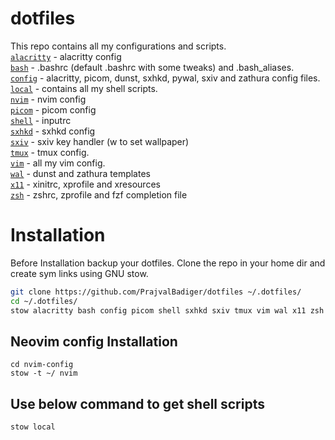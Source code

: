 # dotfiles

This repo contains all my configurations and scripts. <br>
[`alacritty`](/alacritty) - alacritty config <br>
[`bash`](/bash) - .bashrc (default .bashrc with some tweaks) and .bash_aliases. <br>
[`config`](/config) - alacritty, picom, dunst, sxhkd, pywal, sxiv and zathura config files. <br>
[`local`](/local) - contains all my shell scripts. <br>
[`nvim`](/nvim-config) - nvim config <br>
[`picom`](/picom) - picom config <br>
[`shell`](/shell) - inputrc <br>
[`sxhkd`](/sxhkd) - sxhkd config <br>
[`sxiv`](/sxiv) - sxiv key handler (w to set wallpaper) <br>
[`tmux`](/tmux) - tmux config. <br>
[`vim`](/vim) - all my vim config. <br>
[`wal`](/wal) - dunst and zathura templates <br>
[`x11`](/x11) - xinitrc, xprofile and xresources <br>
[`zsh`](/zsh) - zshrc, zprofile and fzf completion file <br>

# Installation

Before Installation backup your dotfiles. Clone the repo in your home dir and create sym links using GNU stow.

```bash
git clone https://github.com/PrajvalBadiger/dotfiles ~/.dotfiles/
cd ~/.dotfiles/
stow alacritty bash config picom shell sxhkd sxiv tmux vim wal x11 zsh
```

## Neovim config Installation
```
cd nvim-config
stow -t ~/ nvim
```

## Use below command to get shell scripts
```bash
stow local
```
